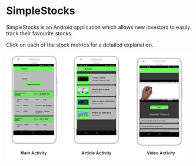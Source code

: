 # SimpleStocks

SimpleStocks is an Android application which allows new investors to easily track their favourite stocks.

Click on each of the stock metrics for a detailed explanation.

<img src="ss.png" width="500"/>
